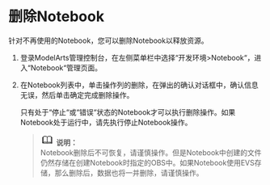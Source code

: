 # 删除Notebook<a name="modelarts_23_0042"></a>

针对不再使用的Notebook，您可以删除Notebook以释放资源。

1.  登录ModelArts管理控制台，在左侧菜单栏中选择“开发环境\>Notebook“，进入“Notebook“管理页面。
2.  在Notebook列表中，单击操作列的删除，在弹出的确认对话框中，确认信息无误，然后单击确定完成删除操作。

    只有处于“停止“或“错误“状态的Notebook才可以执行删除操作。如果Notebook处于运行中，请先执行停止Notebook操作。

    >![](public_sys-resources/icon-note.gif) **说明：**   
    >Notebook删除后不可恢复，请谨慎操作。但是Notebook中创建的文件仍然存储在创建Notebook时指定的OBS中。如果Notebook使用EVS存储，那么删除后，数据也将一并删除，请谨慎操作。  


